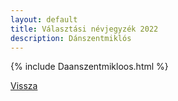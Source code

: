 ```yaml
---
layout: default
title: Választási névjegyzék 2022
description: Dánszentmiklós
---
```


{% include Daanszentmikloos.html %}

[Vissza](./)